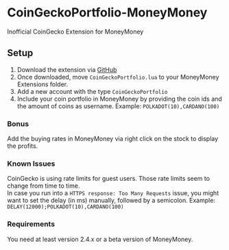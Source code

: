 # CoinGeckoPortfolio-MoneyMoney
Inofficial CoinGecko Extension for MoneyMoney

## Setup

1. Download the extension via [GitHub](https://github.com/conradreisch/CoinGeckoPortfolio-MoneyMoney/blob/main/CoinGeckoPortfolio.lua)
2. Once downloaded, move `CoinGeckoPortfolio.lua` to your MoneyMoney Extensions folder.
3. Add a new account with the type `CoinGeckoPortfolio`
4. Include your coin portfolio in MoneyMoney by providing the coin ids and the amount of coins as username. Example: `POLKADOT(10),CARDANO(100)`

### Bonus
Add the buying rates in MoneyMoney via right click on the stock to display the profits.

### Known Issues

CoinGecko is using rate limits for guest users. Those rate limits seem to change from time to time.  
In case you run into a `HTTPS response: Too Many Requests` issue, you might want to set the delay (in ms) manually, followed by a semicolon. Example: `DELAY(12000);POLKADOT(10),CARDANO(100)`

### Requirements
You need at least version 2.4.x or a beta version of MoneyMoney.

